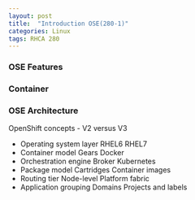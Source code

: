 ```yaml
---
layout: post
title:  "Introduction OSE(280-1)"
categories: Linux
tags: RHCA 280
---
```


### OSE Features



### Container



### OSE Architecture

OpenShift concepts - V2 versus V3

*    Operating system layer 	    RHEL6 	    RHEL7
*    Container model 	        Gears 	    Docker
*    Orchestration engine 	    Broker 	    Kubernetes
*    Package model 	            Cartridges 	Container images
*    Routing tier 	            Node-level 	Platform fabric
*    Application grouping 	    Domains 	Projects and labels
